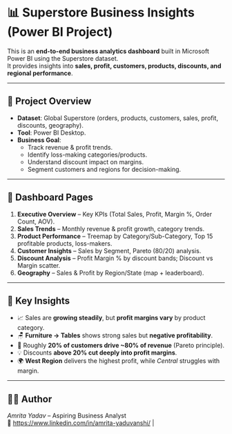# 📊 Superstore Business Insights (Power BI Project)

This is an **end-to-end business analytics dashboard** built in Microsoft Power BI using the Superstore dataset.  
It provides insights into **sales, profit, customers, products, discounts, and regional performance**.  


---

## 🚀 Project Overview
- **Dataset**: Global Superstore (orders, products, customers, sales, profit, discounts, geography).  
- **Tool**: Power BI Desktop.  
- **Business Goal**:  
  - Track revenue & profit trends.  
  - Identify loss-making categories/products.  
  - Understand discount impact on margins.  
  - Segment customers and regions for decision-making.  

---

## 📸 Dashboard Pages
1. **Executive Overview** – Key KPIs (Total Sales, Profit, Margin %, Order Count, AOV).  
2. **Sales Trends** – Monthly revenue & profit growth, category trends.  
3. **Product Performance** – Treemap by Category/Sub-Category, Top 15 profitable products, loss-makers.  
4. **Customer Insights** – Sales by Segment, Pareto (80/20) analysis.  
5. **Discount Analysis** – Profit Margin % by discount bands; Discount vs Margin scatter.  
6. **Geography** – Sales & Profit by Region/State (map + leaderboard).  

---

## 🔑 Key Insights
- 📈 Sales are **growing steadily**, but **profit margins vary** by product category.  
- 🪑 **Furniture → Tables** shows strong sales but **negative profitability**.  
- 🎯 Roughly **20% of customers drive ~80% of revenue** (Pareto principle).  
- 💡 Discounts **above 20% cut deeply into profit margins**.  
- 🌍 **West Region** delivers the highest profit, while *Central* struggles with margin.  

---

## 👩‍💻 Author
*Amrita Yadav* – Aspiring Business Analyst  
🔗 https://www.linkedin.com/in/amrita-yaduvanshi/ | 
